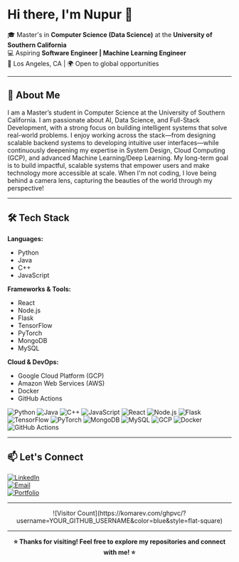 # Hi there, I'm Nupur 👋  

🎓 Master's in **Computer Science (Data Science)** at the **University of Southern California**  
💻 Aspiring **Software Engineer | Machine Learning Engineer**  
📍 Los Angeles, CA | 🌍 Open to global opportunities  

---

## 🚀 About Me
I am a Master’s student in Computer Science at the University of Southern California. I am passionate about AI, Data Science, and Full-Stack Development, with a strong focus on building intelligent systems that solve real-world problems. I enjoy working across the stack—from designing scalable backend systems to developing intuitive user interfaces—while continuously deepening my expertise in System Design, Cloud Computing (GCP), and advanced Machine Learning/Deep Learning. My long-term goal is to build impactful, scalable systems that empower users and make technology more accessible at scale. When I'm not coding, I love being behind a camera lens, capturing the beauties of the world through my perspective!

---

## 🛠️ Tech Stack
**Languages:**  
- Python  
- Java  
- C++  
- JavaScript  

**Frameworks & Tools:**  
- React  
- Node.js  
- Flask  
- TensorFlow  
- PyTorch  
- MongoDB  
- MySQL  

**Cloud & DevOps:**  
- Google Cloud Platform (GCP)
- Amazon Web Services (AWS)  
- Docker  
- GitHub Actions

![Python](https://img.shields.io/badge/-Python-3776AB?style=for-the-badge&logo=python&logoColor=white) ![Java](https://img.shields.io/badge/-Java-007396?style=for-the-badge&logo=java&logoColor=white) ![C++](https://img.shields.io/badge/-C++-00599C?style=for-the-badge&logo=cplusplus&logoColor=white) ![JavaScript](https://img.shields.io/badge/-JavaScript-F7DF1E?style=for-the-badge&logo=javascript&logoColor=black) ![React](https://img.shields.io/badge/-React-61DAFB?style=for-the-badge&logo=react&logoColor=black) ![Node.js](https://img.shields.io/badge/-Node.js-339933?style=for-the-badge&logo=nodedotjs&logoColor=white) ![Flask](https://img.shields.io/badge/-Flask-000000?style=for-the-badge&logo=flask&logoColor=white) ![TensorFlow](https://img.shields.io/badge/-TensorFlow-FF6F00?style=for-the-badge&logo=tensorflow&logoColor=white) ![PyTorch](https://img.shields.io/badge/-PyTorch-EE4C2C?style=for-the-badge&logo=pytorch&logoColor=white) ![MongoDB](https://img.shields.io/badge/-MongoDB-47A248?style=for-the-badge&logo=mongodb&logoColor=white) ![MySQL](https://img.shields.io/badge/-MySQL-4479A1?style=for-the-badge&logo=mysql&logoColor=white) ![GCP](https://img.shields.io/badge/-Google%20Cloud-4285F4?style=for-the-badge&logo=googlecloud&logoColor=white) ![Docker](https://img.shields.io/badge/-Docker-2496ED?style=for-the-badge&logo=docker&logoColor=white) ![GitHub Actions](https://img.shields.io/badge/-GitHub%20Actions-2088FF?style=for-the-badge&logo=githubactions&logoColor=white)

---

## 📫 Let's Connect
[![LinkedIn](https://img.shields.io/badge/-LinkedIn-0077B5?style=flat-square&logo=linkedin&logoColor=white)](https://www.linkedin.com/in/nupur-dashputre/)  
[![Email](https://img.shields.io/badge/-Email-D14836?style=flat-square&logo=gmail&logoColor=white)](mailto:nupurdashputre@gmail.com)  
[![Portfolio](https://img.shields.io/badge/-Portfolio-000000?style=flat-square&logo=vercel&logoColor=white)](http://nupurad.github.io/)  

---
<p align="center">
  ![Visitor Count](https://komarev.com/ghpvc/?username=YOUR_GITHUB_USERNAME&color=blue&style=flat-square)
</p>

---
<p align="center">
  <b>⭐ Thanks for visiting! Feel free to explore my repositories and connect with me! ⭐</b>
</p>
